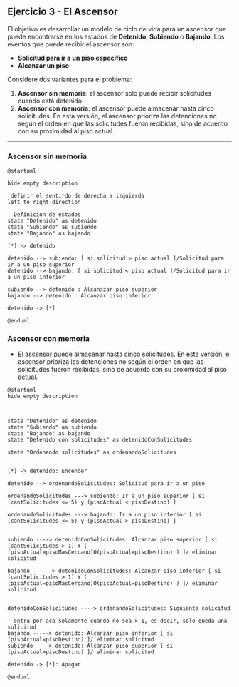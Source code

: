 ## Ejercicio 3 - El Ascensor

El objetivo es desarrollar un modelo de ciclo de vida para un ascensor que puede encontrarse en los estados de **Detenido**, **Subiendo** o **Bajando**. Los eventos que puede recibir el ascensor son:

- **Solicitud para ir a un piso específico**
- **Alcanzar un piso**

Considere dos variantes para el problema:

1. **Ascensor sin memoria**: el ascensor solo puede recibir solicitudes cuando está detenido.
2. **Ascensor con memoria**: el ascensor puede almacenar hasta cinco solicitudes. En esta versión, el ascensor prioriza las detenciones no según el orden en que las solicitudes fueron recibidas, sino de acuerdo con su proximidad al piso actual.


---

### Ascensor sin memoria

```plantuml
@startuml

hide empty description

'definir el sentirdo de derecha a izquierda
left to right direction

' Definicion de estados
state "Detenido" as detenido
state "Subiendo" as subiendo
state "Bajando" as bajando

[*] -> detenido

detenido --> subiendo: [ si solicitud > piso actual ]/Solicitud para ir a un piso superior
detenido --> bajando: [ si solicitud < piso actual ]/Solicitud para ir a un piso inferior

subiendo --> detenido : Alcanazar piso superior
bajando --> detenido : Alcanzar piso inferior

detenido -> [*]

@enduml
```


### Ascensor con memoria
- El ascensor puede almacenar hasta cinco solicitudes. En esta versión, el ascensor prioriza las detenciones no según el orden en que las solicitudes fueron recibidas, sino de acuerdo con su proximidad al piso actual.
```plantuml
@startuml
hide empty description



state "Detenido" as detenido 
state "Subiendo" as subiendo
state "Bajando" as bajando
state "Detenido con solicitudes" as detenidoConSolicitudes

state "Ordenando solicitudes" as ordenandoSolicitudes


[*] -> detenido: Encender

detenido --> ordenandoSolicitudes: Solicitud para ir a un piso

ordenandoSolicitudes ---> subiendo: Ir a un piso superior [ si (cantSolicitudes <= 5) y (pisoActual < pisoDestino) ]

ordenandoSolicitudes ---> bajando: Ir a un piso inferior [ si (cantSolicitudes <= 5) y (pisoActual > pisoDestino) ]


subiendo ----> detenidoConSolicitudes: Alcanzar piso superior [ si (cantSolicitudes > 1) Y ( (pisoActual=pisoMasCercano)O(pisoActual=pisoDestino) ) ]/ eliminar solicitud

bajando ------> detenidoConSolicitudes: Alcanzar piso inferior [ si (cantSolicitudes > 1) Y ( (pisoActual=pisoMasCercano)O(pisoActual=pisoDestino) ) ]/ eliminar solicitud


detenidoConSolicitudes ----> ordenandoSolicitudes: Siguiente solicitud

' entra por aca solamente cuando no sea > 1, es decir, solo queda una solicitud
bajando -----> detenido: Alcanzar piso inferior [ si (pisoActual=pisoDestino) ]/ eliminar solicitud
subiendo ----> detenido: Alcanzar piso superior [ si (pisoActual=pisoDestino) ]/ eliminar solicitud

detenido -> [*]: Apagar

@enduml
```
